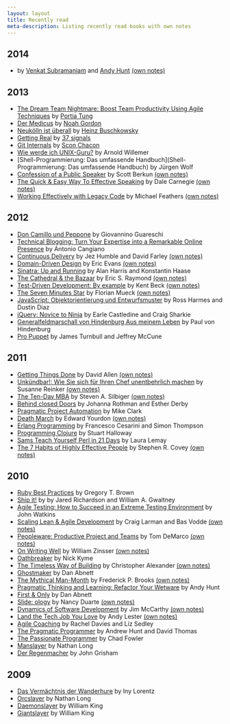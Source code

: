 ```yaml
---
layout: layout
title: Recently read
meta-description: Listing recently read books with own notes
---
```


## 2014

- [](http://pragprog.com/book/pad/practices-of-an-agile-developer) by [Venkat Subramaniam](http://www.agiledeveloper.com/) and [Andy Hunt](http://blog.toolshed.com/) [(own notes)](books/practices-of-an-agile-developper.md)


## 2013

- [The Dream Team Nightmare: Boost Team Productivity Using Agile Techniques](www.amazon.com/The-Dream-Team-Nightmare-Productivity/dp/1937785718/ref=sr_1_1?ie=UTF8&qid=1387390156&sr=8-1&keywords=The-Dream-Team-Nightmare-Productivity) by [Portia Tung](http://www.selfishprogramming.org/)
- [Der Medicus](http://www.amazon.de/Physician-Cole-Book-Trilogy-ebook/dp/B00840CY8Y/ref=sr_1_3?s=books-intl-de&ie=UTF8&qid=1387390788&sr=1-3&) by [Noah Gordon](http://www.noahgordonbooks.com/)
- [Neukölln ist überall](www.amazon.de/Neukölln-ist-überall-Heinz-Buschkowsky/dp/3550080115/ref=sr_1_1?s=books&ie=UTF8&qid=1387390264&sr=1-1&keywords=neukölln+ist+überall) by [Heinz Buschkowsky](http://de.wikipedia.org/wiki/Heinz_Buschkowsky)
- [Getting Real](http://gettingreal.37signals.com/) by [37 signals](http://37signals.com/)
- [Git Internals](https://github.com/pluralsight/git-internals-pdf) by [Scon Chacon](https://github.com/schacon)
- [Wie werde ich UNIX-Guru?](http://openbook.galileocomputing.de/unix_guru/) by Arnold Willemer
- [Shell-Programmierung: Das umfassende Handbuch](Shell-Programmierung: Das umfassende Handbuch) by Jürgen Wolf
- [Confession of a Public Speaker](http://www.amazon.com/Confessions-Public-Speaker-English/dp/1449301959) by Scott
  Berkun [(own notes)](/books/confessions-of-a-public-speaker.html)
- [The Quick & Easy Way To Effective Speaking](http://www.amazon.com/Quick-Easy-Way-Effective-Speaking/dp/0671724002)
  by Dale Carnegie [(own notes)](/books/the-quick-and-easy-way-to-effective-speaking.html)
- [Working Effectively with Legacy Code](http://www.amazon.com/Working-Effectively-Legacy-Michael-Feathers/dp/0131177052)
  by Michael Feathers [(own notes)](/books/working-effectively-with-legacy-code.html)


## 2012

- [Don Camillo und Peppone](http://www.amazon.com/Don-Camillo-Peppone-Giovanni-Guareschi/dp/3701300712/ref=sr_1_2?ie=UTF8&qid=1357203721&sr=8-2&keywords=Don+Camillo+und+Peppone) by Giovannino Guareschi
- [Technical Blogging: Turn Your Expertise into a Remarkable Online Presence](http://pragprog.com/book/actb/technical-blogging) by Antonio Cangiano
- [Continuous Delivery](http://www.amazon.com/Continuous-Delivery-Deployment-Automation-Addison-Wesley/dp/0321601912)
  by Jez Humble and David Farley [(own notes)](/books/continuous-delivery.html)
- [Domain-Driven Design](http://www.amazon.com/Domain-Driven-Design-Tackling-Complexity-Software/dp/0321125215)
  by Eric Evans [(own notes)](/books/domain-driven-design.html)
- [Sinatra: Up and Running](http://shop.oreilly.com/product/0636920019664.do) by Alan Harris and Konstantin Haase
- [The Cathedral & the Bazaar](http://shop.oreilly.com/product/9780596001087.do) by Eric S. Raymond
  [(own notes)](/books/the-cathedral-and-the-bazaar.html)
- [Test-Driven Development: By example](http://www.amazon.com/Test-Driven-Development-By-Example/dp/0321146530)
  by Kent Beck [(own notes)](/books/test-driven-development.html)
- [The Seven Minutes Star](http://www.amazon.com/The-Seven-Minute-Star-speaker/dp/1450599753) by Florian Mueck
  [(own notes)](/books/seven-minutes-star.html)
- [JavaScript: Objektorientierung und Entwurfsmuster](http://www.amazon.de/JavaScript-3a-Objektorientierung-Entwurfsmuster-JavaScript-entwickeln/dp/3772364888) by Ross Harmes and Dustin Diaz
- [jQuery: Novice to Ninja](http://www.amazon.com/jQuery-Novice-Ninja-Earle-Castledine/dp/0980576857) by
  Earle Castledine and Craig Sharkie
- [Generalfeldmarschall von Hindenburg Aus meinem Leben](http://www.amazon.de/Generalfeldmarschall-von-Hindenburg-meinem-Leben/dp/B003DQ50YE) by Paul von Hindenburg
- [Pro Puppet](http://www.amazon.com/Pro-Puppet-James-Turnbull/dp/1430230576/ref=sr_1_1?s=books&ie=UTF8&qid=1341081740&sr=1-1&keywords=Pro+Puppet) by James Turnbull and Jeffrey McCune


## 2011

- [Getting Things Done](http://www.amazon.com/Getting-Things-Done-Stress-Free-Productivity/dp/0142000280) by David Allen
  [(own notes)](/books/getting-things-done.html)
- [Unkündbar!: Wie Sie sich für Ihren Chef unentbehrlich machen](http://www.amazon.de/Unk%C3%BCndbar-sich-Ihren-unentbehrlich-machen/dp/3548369901) by Susanne Reinker [(own notes)](/books/unkuendbar.html)
- [The Ten-Day MBA](http://www.amazon.com/Ten-Day-MBA-Step-step-Mastering/dp/0688137881) by Steven A. Silbiger
  [(own notes)](/books/ten-day-mba.html)
- [Behind closed Doors](http://pragprog.com/titles/rdbcd/behind*closed*doors) by Johanna Rothman and Esther Derby
- [Pragmatic Project Automation](http://pragprog.com/titles/auto/pragmatic*project*automation) by Mike Clark
- [Death March](http://www.amazon.com/Death*March*2nd*Edward*Yourdon/dp/013143635X/ref=sr_1_1?s=books&ie=UTF8&qid=1296984250&sr=1*1)
  by Edward Yourdon [(own notes)](/books/death-march.html)
- [Erlang Programming](http://www.amazon.com/ERLANG*Programming*Francesco*Cesarini/dp/0596518188)
  by Francesco Cesarini and Simon Thompson
- [Programming Clojure](http://www.amazon.com/gp/product/1934356336/ref=pd_lpo_k2_dp_sr_1?pf_rd_p=1278548962&pf_rd_s=lpo*top*stripe*1&pf_rd_t=201&pf_rd_i=1449381871&pf_rd_m=ATVPDKIKX0DER&pf_rd_r=16CSTCK8G09VJ55HFWJM) by Stuart Halloway
- [Sams Teach Yourself Perl in 21 Days](http://www.amazon.com/Sams*Teach*Yourself*Perl*Days/dp/0672320355) by Laura Lemay
- [The 7 Habits of Highly Effective People](http://www.amazon.com/gp/product/0671708635/ref=oss_product)
  by Stephen R. Covey [(own notes)](/books/seven-habits-of-highly-effective-people.html)


## 2010

- [Ruby Best Practices](http://www.amazon.com/Ruby*Best*Practices*Gregory*Brown/dp/0596523009) by Gregory T. Brown
- [Ship it!](http://pragprog.com/book/prj/ship-it) by by Jared Richardson and William A. Gwaltney
- [Agile Testing: How to Succeed in an Extreme Testing Environment](http://www.amazon.com/Agile*Testing*Succeed*Extreme*Environment/dp/0521726875) by John Watkins
- [Scaling Lean & Agile Development](http://www.amazon.com/Scaling*Lean*Agile*Development*Organizational/dp/0321480961) by Craig Larman and Bas Vodde
  [(own notes)](/books/scaling-lean-agile-development.html)
- [Peopleware: Productive Project and Teams](http://www.amazon.de/gp/product/0932633439/ref=oss_product) by Tom DeMarco
  [(own notes)](/books/peopleware.html)
- [On Writing Well](http://www.amazon.com/Writing-Well-30th-Anniversary-Nonfiction/dp/0060891548/ref=sr_1_1?s=books&ie=UTF8&qid=1359744126&sr=1-1&keywords=On+Writing+Well) by William Zinsser
  [(own notes)](/books/on-writing-well.html)
- [Oathbreaker](http://www.blacklibrary.com/all-products/Oathbreaker.html) by Nick Kyme
- [The Timeless Way of Building](http://www.amazon.com/Timeless-Way-Building-Christopher-Alexander/dp/0195024028/ref=sr_1_1?s=books&ie=UTF8&qid=1359741933&sr=1-1&keywords=The+Timeless+Way+of+Building) by Christopher Alexander
  [(own notes)](/books/the-timeless-way-of-building.html)
- [Ghostmaker](http://www.amazon.com/Ghostmaker*Gaunts*Ghosts*Dan*Abnett/dp/184416165X) by Dan Abnett
- [The Mythical Man-Month](http://www.amazon.com/Mythical-Man-Month-Software-Engineering-Anniversary/dp/0201835959/ref=sr_1_1?s=books&ie=UTF8&qid=1359741593&sr=1-1&keywords=The+Mythical+Man-Month) by Frederick P. Brooks
  [(own notes)](/books/the-mythical-man-month.html)
- [Pragmatic Thinking and Learning: Refactor Your Wetware](http://pragprog.com/book/ahptl/pragmatic-thinking-and-learning) by Andy Hunt
- [First & Only](http://www.amazon.com/First-Warhammer-40000-Gaunts-Ghosts/dp/1841542687/ref=sr_1_1?ie=UTF8&qid=1359741478&sr=8-1&keywords=Gaunts+First+and+only) by Dan Abnett
- [Slide: ology](http://www.amazon.com/slide-ology-Science-Creating-Presentations/dp/0596522347/ref=sr_1_1?ie=UTF8&qid=1359741067&sr=8-1&keywords=Slide%3Aology%3A+The+Art+and+Science+of+Creating+Great+Presentations) by Nancy Duarte
  [(own notes)](/books/slidelogy.html)
- [Dynamics of Software Development](http://www.amazon.com/Dynamics*Software*Development*Michele*McCarthy/dp/1556158238)
  by Jim McCarthy [(own notes)](/books/dynamics-in-software-development.html)
- [Land the Tech Job You Love](http://pragprog.com/book/algh/land-the-tech-job-you-love) by Andy Lester
  [(own notes)](/books/land-the-tech-job-you-love.html)
- [Agile Coaching](http://pragprog.com/book/sdcoach/agile-coaching) by Rachel Davies and Liz Sedley
- [The Pragmatic Programmer](http://pragprog.com/the-pragmatic-programmer) by Andrew Hunt and David Thomas
- [The Passionate Programmer](http://pragprog.com/book/cfcar2/the-passionate-programmer) by Chad Fowler
- [Manslayer](http://www.blacklibrary.com/all-products/Manslayer.html) by Nathan Long
- [Der Regenmacher](http://www.amazon.de/Regenmacher*John*Grisham/dp/3455024998/ref=sr_1_3?ie=UTF8&s=books&qid=1270125937&sr=8*3)
  by John Grisham


## 2009

- [Das Vermächtnis der Wanderhure](http://www.amazon.de/Das*Vermächtnis*Wanderhure*Iny*Lorentz/dp/3426662027)
  by Iny Lorentz
- [Orcslayer](http://www.blacklibrary.com/all-products/Orcslayer.html)
  by Nathan Long
- [Daemonslayer](http://www.blacklibrary.com/all-products/Daemonslayer-2003-Edition.html)
  by William King
- [Giantslayer](http://www.blacklibrary.com/all-products/Giantslayer.html)
  by William King
